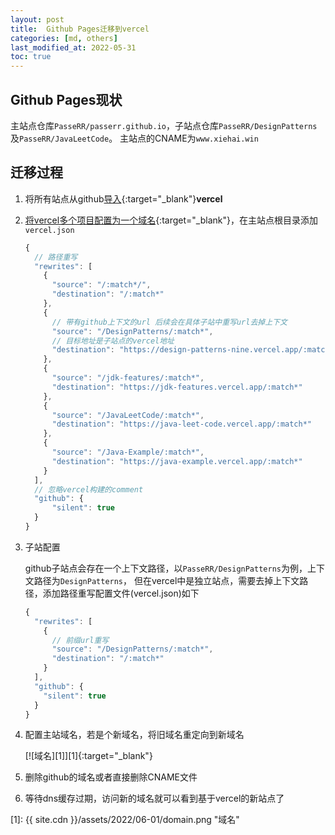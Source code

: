 ```yaml
---
layout: post
title:  Github Pages迁移到vercel
categories: [md, others]
last_modified_at: 2022-05-31
toc: true
---
```


## Github Pages现状

主站点仓库`PasseRR/passerr.github.io`，子站点仓库`PasseRR/DesignPatterns`及`PasseRR/JavaLeetCode`。
主站点的CNAME为`www.xiehai.win`

## 迁移过程
1. 将所有站点从github[导入](2022-05-31-vercel-sites.md){:target="_blank"}**vercel**
2. [将vercel多个项目配置为一个域名](https://vercel.com/support/articles/how-can-i-serve-multiple-projects-under-a-single-domain){:target="_blank"}，在主站点根目录添加`vercel.json`

    ```js
    {
      // 路径重写
      "rewrites": [
        {
          "source": "/:match*/",
          "destination": "/:match*"
        },
        {
          // 带有github上下文的url 后续会在具体子站中重写url去掉上下文
          "source": "/DesignPatterns/:match*",
          // 目标地址是子站点的vercel地址
          "destination": "https://design-patterns-nine.vercel.app/:match*"
        },
        {
          "source": "/jdk-features/:match*",
          "destination": "https://jdk-features.vercel.app/:match*"
        },
        {
          "source": "/JavaLeetCode/:match*",
          "destination": "https://java-leet-code.vercel.app/:match*"
        },
        {
          "source": "/Java-Example/:match*",
          "destination": "https://java-example.vercel.app/:match*"
        }
      ],
      // 忽略vercel构建的comment
      "github": {
          "silent": true
      }
    }
    ```
3. 子站配置

    github子站点会存在一个上下文路径，以`PasseRR/DesignPatterns`为例，上下文路径为`DesignPatterns`， 
    但在vercel中是独立站点，需要去掉上下文路径，添加路径重写配置文件(vercel.json)如下
    ```js
    {
      "rewrites": [
        {
          // 前缀url重写
          "source": "/DesignPatterns/:match*",
          "destination": "/:match*"
        }
      ],
      "github": {
        "silent": true
      }
    }
    ```

5. 配置主站域名，若是个新域名，将旧域名重定向到新域名

    [![域名][1]][1]{:target="_blank"}
6. 删除github的域名或者直接删除CNAME文件
7. 等待dns缓存过期，访问新的域名就可以看到基于vercel的新站点了

[1]: {{ site.cdn }}/assets/2022/06-01/domain.png "域名"